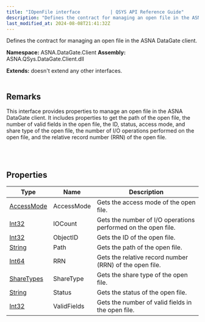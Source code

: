 ```yaml
---
title: "IOpenFile interface           | QSYS API Reference Guide"
description: "Defines the contract for managing an open file in the ASNA DataGate client. "
last_modified_at: 2024-08-08T21:41:32Z
---
```


Defines the contract for managing an open file in the ASNA DataGate client.

**Namespace:** ASNA.DataGate.Client
**Assembly:** ASNA.QSys.DataGate.Client.dll

**Extends:** doesn't extend any other interfaces.
<br>
<br>

## Remarks
This interface provides properties to manage an open file in the ASNA DataGate client. 
It includes properties to get the path of the open file, the number of valid fields in the open file, 
the ID, status, access mode, and share type of the open file, 
the number of I/O operations performed on the open file, and the relative record number (RRN) of the open file.

<br>
<br>

## Properties

| Type | Name | Description
| --- | --- | --- 
| [AccessMode](/reference/datagate/datagate-common/access-mode.html) | AccessMode | Gets the access mode of the open file. |
| [Int32](https://learn.microsoft.com/en-us/dotnet/csharp/language-reference/builtin-types/integral-numeric-types) | IOCount | Gets the number of I/O operations performed on the open file. |
| [Int32](https://learn.microsoft.com/en-us/dotnet/csharp/language-reference/builtin-types/integral-numeric-types) | ObjectID | Gets the ID of the open file. |
| [String](https://learn.microsoft.com/en-us/dotnet/api/system.string?view=net-8.0) | Path | Gets the path of the open file. |
| [Int64](https://learn.microsoft.com/en-us/dotnet/csharp/language-reference/builtin-types/integral-numeric-types) | RRN | Gets the relative record number (RRN) of the open file. |
| [ShareTypes](/reference/datagate/datagate-common/share-types.html) | ShareType | Gets the share type of the open file. |
| [String](https://learn.microsoft.com/en-us/dotnet/api/system.string?view=net-8.0) | Status | Gets the status of the open file. |
| [Int32](https://learn.microsoft.com/en-us/dotnet/csharp/language-reference/builtin-types/integral-numeric-types) | ValidFields | Gets the number of valid fields in the open file. |
